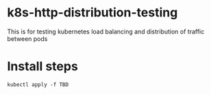 # k8s-http-distribution-testing
This is for testing kubernetes load balancing and distribution of traffic between pods

# Install steps
```
kubectl apply -f TBD
```
